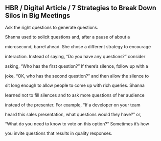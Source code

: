 ## HBR / Digital Article / 7 Strategies to Break Down Silos in Big Meetings

Ask the right questions to generate questions.

Shanna used to solicit questions and, after a pause of about a

microsecond, barrel ahead. She chose a diﬀerent strategy to encourage

interaction. Instead of saying, “Do you have any questions?” consider

asking, “Who has the ﬁrst question?” If there’s silence, follow up with a

joke, “OK, who has the second question?” and then allow the silence to

sit long enough to allow people to come up with rich queries. Shanna

learned not to ﬁll silences and to ask more questions of her audience

instead of the presenter. For example, “If a developer on your team

heard this sales presentation, what questions would they have?” or,

“What do you need to know to vote on this option?” Sometimes it’s how

you invite questions that results in quality responses.